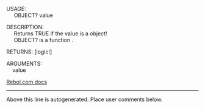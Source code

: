 USAGE:  
&nbsp;&nbsp;&nbsp;&nbsp;&nbsp;OBJECT?&nbsp;value&nbsp;  
  
DESCRIPTION:  
&nbsp;&nbsp;&nbsp;&nbsp;&nbsp;Returns&nbsp;TRUE&nbsp;if&nbsp;the&nbsp;value&nbsp;is&nbsp;a&nbsp;object!  
&nbsp;&nbsp;&nbsp;&nbsp;&nbsp;OBJECT?&nbsp;is&nbsp;a&nbsp;function&nbsp;.  
  
RETURNS:&nbsp;[logic!]  
  
ARGUMENTS:  
&nbsp;&nbsp;&nbsp;&nbsp;value  

[Rebol.com docs](http://www.rebol.com/r3/docs/functions/object-q.html)
___
Above this line is autogenerated. Place user comments below.